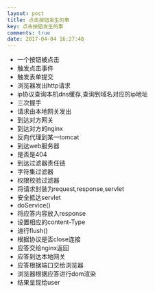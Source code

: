 ```yaml
---
layout: post
title: 点击按钮发生的事
key: 点击按钮发生的事
comments: true
date: 2017-04-04 16:27:48
---
```


* 一个按钮被点击
* 触发点击事件
* 触发表单提交
* 浏览器发出http请求
* ip协议查询本机dns缓存,查询到域名对应的ip地址
* 三次握手
* 请求由本地网关发出
* 到达对方网关
* 到达对方的nginx
* 反向代理到某一tomcat
* 到达web服务器
* 是否是404
* 到达过滤器责任链
* 字符集过滤器
* 权限校验过滤器
* 将请求封装为request,response,servlet
* 安全抵达servlet
* doService()
* 将应答内容放入response
* 设置相应的content-Type
* 进行flush()
* 根据协议是否close连接
* 应答交给nginx返回
* 应答到达本地网关
* 应答根据端口交给浏览器
* 浏览器根据应答进行dom渲染
* 结果呈现给user